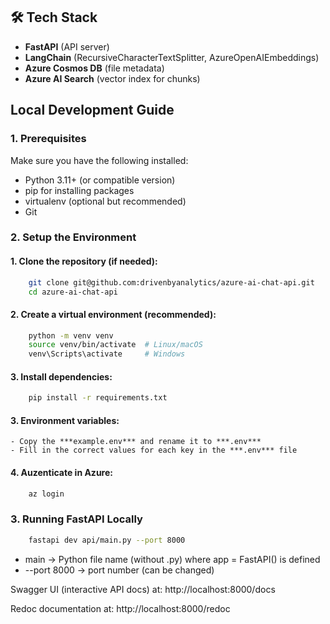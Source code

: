## 🛠️ Tech Stack
 - **FastAPI** (API server)
 - **LangChain** (RecursiveCharacterTextSplitter, AzureOpenAIEmbeddings)
 - **Azure Cosmos DB** (file metadata)
 - **Azure AI Search** (vector index for chunks)

## Local Development Guide

### 1. Prerequisites
Make sure you have the following installed:
 - Python 3.11+ (or compatible version)
 - pip for installing packages
 - virtualenv (optional but recommended)
 - Git

### 2. Setup the Environment
#### 1. Clone the repository (if needed):
```bash
    git clone git@github.com:drivenbyanalytics/azure-ai-chat-api.git
    cd azure-ai-chat-api
```
#### 2. Create a virtual environment (recommended):
```bash
    python -m venv venv
    source venv/bin/activate  # Linux/macOS
    venv\Scripts\activate     # Windows
```
#### 3. Install dependencies:
```bash
    pip install -r requirements.txt
```
#### 3. Environment variables:
    - Copy the ***example.env*** and rename it to ***.env***
    - Fill in the correct values for each key in the ***.env*** file
#### 4. Auzenticate in Azure:
```bash
    az login
``` 
### 3. Running FastAPI Locally
```bash
    fastapi dev api/main.py --port 8000
```
-  main → Python file name (without .py) where app = FastAPI() is defined
- --port 8000 → port number (can be changed)

Swagger UI (interactive API docs) at: http://localhost:8000/docs

Redoc documentation at: http://localhost:8000/redoc

